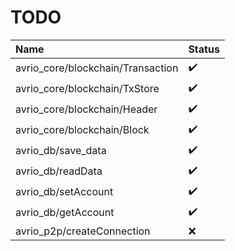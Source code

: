 # TODO

Name                              | Status 
:-------------------------------- | :-----------------
avrio_core/blockchain/Transaction | :heavy_check_mark:
avrio_core/blockchain/TxStore     | :heavy_check_mark:
avrio_core/blockchain/Header      | :heavy_check_mark:
avrio_core/blockchain/Block       | :heavy_check_mark:
avrio_db/save_data                 | :heavy_check_mark:
avrio_db/readData                 | :heavy_check_mark:               
avrio_db/setAccount               | :heavy_check_mark:    
avrio_db/getAccount               | :heavy_check_mark:      
avrio_p2p/createConnection        | :x:               
